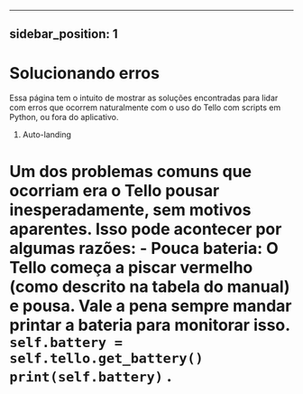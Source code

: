 
---
sidebar_position: 1
---
# Solucionando erros 
Essa página tem o intuito de mostrar as soluções encontradas para lidar com erros que ocorrem naturalmente com o uso do Tello com scripts em Python, ou fora do aplicativo.

1.  Auto-landing

Um dos problemas comuns que ocorriam era o Tello pousar inesperadamente, sem motivos aparentes. Isso pode acontecer por algumas razões:
	- **Pouca bateria**: O Tello começa a piscar vermelho (como descrito na tabela do manual) e pousa. Vale a pena sempre mandar printar a bateria para monitorar isso.
		`self.battery = self.tello.get_battery()
		print(self.battery)`
	.
=======
